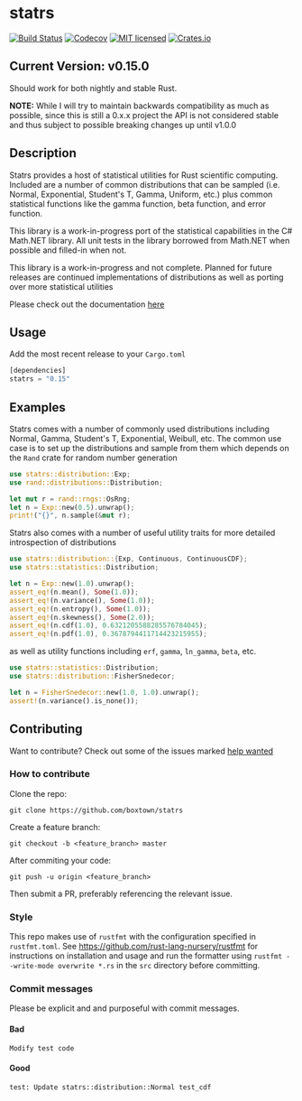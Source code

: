 # statrs

[![Build Status](https://travis-ci.org/boxtown/statrs.svg?branch=master)](https://travis-ci.org/boxtown/statrs)
[![Codecov](https://codecov.io/gh/boxtown/statrs/branch/master/graph/badge.svg)](https://codecov.io/gh/boxtown/statrs)
[![MIT licensed](https://img.shields.io/badge/license-MIT-blue.svg)](./LICENSE.md)
[![Crates.io](https://img.shields.io/crates/v/statrs.svg?maxAge=2592000)](https://crates.io/crates/statrs)

## Current Version: v0.15.0

Should work for both nightly and stable Rust.

**NOTE:** While I will try to maintain backwards compatibility as much as possible, since this is still a 0.x.x project the API is not considered stable and thus subject to possible breaking changes up until v1.0.0

## Description

Statrs provides a host of statistical utilities for Rust scientific computing.
Included are a number of common distributions that can be sampled (i.e. Normal, Exponential,
Student's T, Gamma, Uniform, etc.) plus common statistical functions like the gamma function,
beta function, and error function.

This library is a work-in-progress port of the statistical capabilities
in the C# Math.NET library. All unit tests in the library borrowed from Math.NET when possible
and filled-in when not.

This library is a work-in-progress and not complete. Planned for future releases are continued implementations
of distributions as well as porting over more statistical utilities

Please check out the documentation [here](https://docs.rs/statrs/*/statrs/)

## Usage

Add the most recent release to your `Cargo.toml`

```Rust
[dependencies]
statrs = "0.15"
```
## Examples

Statrs comes with a number of commonly used distributions including Normal, Gamma, Student's T, Exponential, Weibull, etc.
The common use case is to set up the distributions and sample from them which depends on the `Rand` crate for random number generation

```Rust
use statrs::distribution::Exp;
use rand::distributions::Distribution;

let mut r = rand::rngs::OsRng;
let n = Exp::new(0.5).unwrap();
print!("{}", n.sample(&mut r);
```

Statrs also comes with a number of useful utility traits for more detailed introspection of distributions

```Rust
use statrs::distribution::{Exp, Continuous, ContinuousCDF};
use statrs::statistics::Distribution;

let n = Exp::new(1.0).unwrap();
assert_eq!(n.mean(), Some(1.0));
assert_eq!(n.variance(), Some(1.0));
assert_eq!(n.entropy(), Some(1.0));
assert_eq!(n.skewness(), Some(2.0));
assert_eq!(n.cdf(1.0), 0.6321205588285576784045);
assert_eq!(n.pdf(1.0), 0.3678794411714423215955);
```

as well as utility functions including `erf`, `gamma`, `ln_gamma`, `beta`, etc.

```Rust
use statrs::statistics::Distribution;
use statrs::distribution::FisherSnedecor;

let n = FisherSnedecor::new(1.0, 1.0).unwrap();
assert!(n.variance().is_none());
```

## Contributing

Want to contribute? Check out some of the issues marked [help wanted](https://github.com/boxtown/statrs/issues?q=is%3Aissue+is%3Aopen+label%3A%22help+wanted%22)

### How to contribute

Clone the repo:

```
git clone https://github.com/boxtown/statrs
```

Create a feature branch:

```
git checkout -b <feature_branch> master
```

After commiting your code:

```
git push -u origin <feature_branch>
```

Then submit a PR, preferably referencing the relevant issue.

### Style

This repo makes use of `rustfmt` with the configuration specified in `rustfmt.toml`.
See https://github.com/rust-lang-nursery/rustfmt for instructions on installation
and usage and run the formatter using `rustfmt --write-mode overwrite *.rs` in
the `src` directory before committing.

### Commit messages

Please be explicit and and purposeful with commit messages.

#### Bad

```
Modify test code
```

#### Good

```
test: Update statrs::distribution::Normal test_cdf
```
